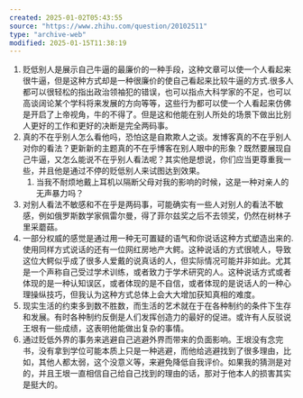```yaml
---
created: 2025-01-02T05:43:55
source: "https://www.zhihu.com/question/20102511"
type: "archive-web"
modified: 2025-01-15T11:38:19
---
```


1. 贬低别人是展示自己牛逼的最廉价的一种手段，这种文章可以使一个人看起来很牛逼，但是这种方式却是一种很廉价的使自己看起来比较牛逼的方式.很多人都可以很轻松的指出政治领袖犯的错误，也可以指点大科学家的不足，也可以高谈阔论某个学科将来发展的方向等等，这些行为都可以使一个人看起来仿佛是开启了上帝视角，牛的不得了。但是这和他能在别人所处的场景下做出比别人更好的工作和更好的决断是完全两码事。
2. 真的不在乎别人怎么看他吗，恐怕这是自欺欺人之谈。发博客真的不在乎别人对你的看法？更新新的主题真的不在乎博客在别人眼中的形象？既然要展现自己牛逼，又怎么能说不在乎别人看法呢？其实他是想说，你们应当更尊重我一些，并且他是通过不停的贬低别人来试图达到效果。
    1. 当我不耐烦地戴上耳机以隔断父母对我的影响的时候，这是一种对亲人的无声暴力吗？
3. 对别人看法不敏感和不在乎是两码事，可能确实有一些人对别人的看法不敏感，例如俄罗斯数学家佩雷尔曼，得了菲尔兹奖之后不去领奖，仍然在树林子里采蘑菇。
5. 一部分权威的感觉是通过用一种无可置疑的语气和你说话这种方式塑造出来的.使用同样方式说话的还有一位网红房地产大鳄。这种说话的方式很唬人，导致这位大鳄似乎成了很多人爱戴的说真话的人，但实际情况可能并非如此。尤其是一个声称自己受过学术训练，或者致力于学术研究的人。这种说话方式或者体现的是一种认知误区，或者体现的是不自信，或者体现的是说话人的一种心理操纵技巧，但我认为这种方式总体上会大大增加获知真相的难度。
6. 现实生活的约束多到数不胜数，而生活的艺术就在于在各种制约的条件下生存和发展。有时各种制约反倒是人们发挥创造力的最好的促进。或许有人反驳说王垠有一些成绩，这表明他能做出复杂的事情。
6. 通过贬低外界的事务来逃避自己逃避外界而带来的负面影响。王垠没有念完书，没有拿到学位可能本质上只是一种逃避，而他给逃避找到了很多理由，比如，其他人都太弱，这个没意义等，来避免降低自我评价。如果我的猜测是对的，并且王垠一直相信自己给自己找到的理由的话，那对于他本人的损害其实是挺大的。
